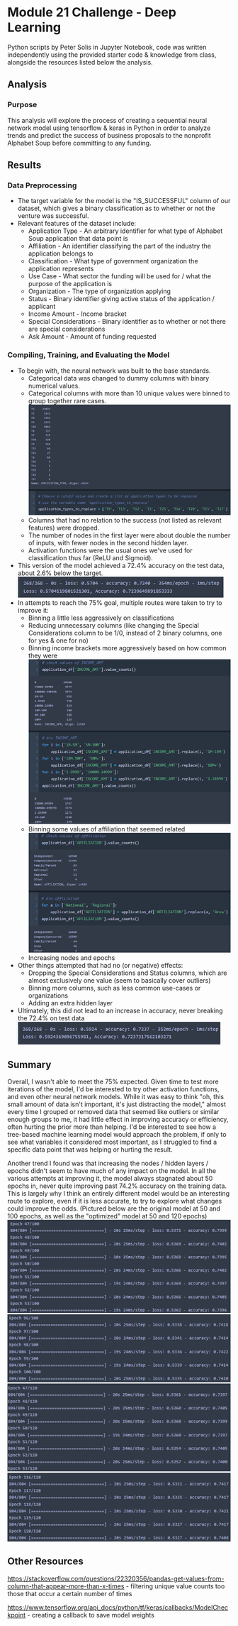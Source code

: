 # Module 21 Challenge - Deep Learning
Python scripts by Peter Solis in Jupyter Notebook, code was written independently using the provided starter code & knowledge from class, alongside the resources listed below the analysis.

## Analysis
### Purpose
This analysis will explore the process of creating a sequential neural network model using tensorflow & keras in Python in order to analyze trends and predict the success of business proposals to the nonprofit Alphabet Soup before committing to any funding.
## Results
### Data Preprocessing
- The target variable for the model is the "IS_SUCCESSFUL" column of our dataset, which gives a binary classification as to whether or not the venture was successful.
- Relevant features of the dataset include:
  - Application Type - An arbitrary identifier for what type of Alphabet Soup application that data point is
  - Affiliation - An identifier classifying the part of the industry the application belongs to
  - Classification - What type of government organization the application represents
  - Use Case - What sector the funding will be used for / what the purpose of the application is
  - Organization - The type of organization applying
  - Status - Binary identifier giving active status of the application / applicant
  - Income Amount - Income bracket
  - Special Considerations - Binary identifier as to whether or not there are special considerations
  - Ask Amount - Amount of funding requested
### Compiling, Training, and Evaluating the Model
- To begin with, the neural network was built to the base standards.
  - Categorical data was changed to dummy columns with binary numerical values.
  - Categorical columns with more than 10 unique values were binned to group together rare cases.![](/analysis_images/m1_bin.png)
  - Columns that had no relation to the success (not listed as relevant features) were dropped.
  - The number of nodes in the first layer were about double the number of inputs, with fewer nodes in the second hidden layer.
  - Activation functions were the usual ones we've used for classification thus far (ReLU and Sigmoid).
- This version of the model achieved a 72.4% accuracy on the test data, about 2.6% below the target.![](/analysis_images/m1_accuracy.png)
- In attempts to reach the 75% goal, multiple routes were taken to try to improve it:
  - Binning a little less aggressively on classifications
  - Reducing unnecessary columns (like changing the Special Considerations column to be 1/0, instead of 2 binary columns, one for yes & one for no)
  - Binning income brackets more aggressively based on how common they were ![](/analysis_images/m2_income.png)
  - Binning some values of affiliation that seemed related ![](analysis_images/m2_affil.png)
  - Increasing nodes and epochs
- Other things attempted that had no (or negative) effects:
  - Dropping the Special Considerations and Status columns, which are almost exclusively one value (seem to basically cover outliers)
  - Binning more columns, such as less common use-cases or organizations
  - Adding an extra hidden layer
- Ultimately, this did not lead to an increase in accuracy, never breaking the 72.4% on test data ![](/analysis_images/m2_accuracy.png)
## Summary
Overall, I wasn't able to meet the 75% expected. Given time to test more iterations of the model, I'd be interested to try other activation functions, and even other neural network models. While it was easy to think "oh, this small amount of data isn't important, it's just distracting the model," almost every time I grouped or removed data that seemed like outliers or similar enough groups to me, it had little effect in improving accuracy or efficiency, often hurting the prior more than helping. I'd be interested to see how a tree-based machine learning model would approach the problem, if only to see what variables it considered most important, as I struggled to find a specific data point that was helping or hurting the result.

Another trend I found was that increasing the nodes / hidden layers / epochs didn't seem to have much of any impact on the model. In all the various attempts at improving it, the model always stagnated about 50 epochs in, never quite improving past 74.2% accuracy on the training data. This is largely why I think an entirely different model would be an interesting route to explore, even if it is less accurate, to try to explore what changes could improve the odds. (Pictured below are the original model at 50 and 100 epochs, as well as the "optimized" model at 50 and 120 epochs)
![](/analysis_images/m1_epochs_1.png)
![](/analysis_images/m1_epochs_2.png)
![](/analysis_images/m2_epochs_1.png)
![](/analysis_images/m2_epochs_2.png)

## Other Resources
https://stackoverflow.com/questions/22320356/pandas-get-values-from-column-that-appear-more-than-x-times - filtering unique value counts too those that occur a certain number of times

https://www.tensorflow.org/api_docs/python/tf/keras/callbacks/ModelCheckpoint - creating a callback to save model weights
